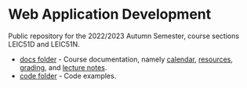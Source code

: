 # Web Application Development

Public repository for the 2022/2023 Autumn Semester, course sections LEIC51D and LEIC51N.

* [docs folder](docs) - Course documentation, namely [calendar](docs/calendar.md), [resources](docs/resources.md), [grading](docs/evaluation.md), and [lecture notes](docs/lecture-notes/).
* [code folder](code) - Code examples.
